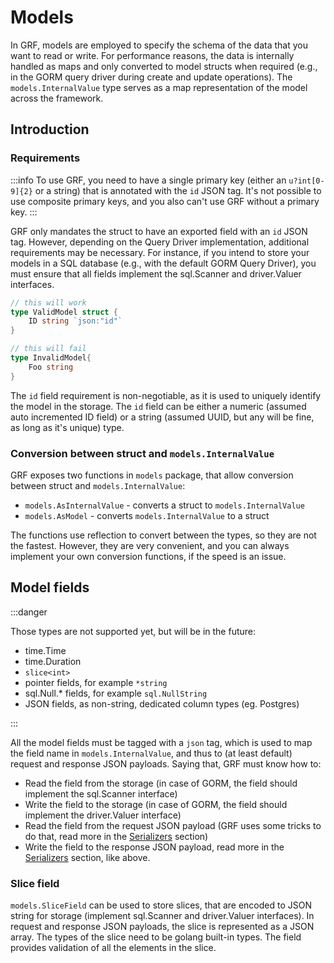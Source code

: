 # Models

In GRF, models are employed to specify the schema of the data that you want to read or write. For performance reasons, the data is internally handled as maps and only converted to model structs when required (e.g., in the GORM query driver during create and update operations). The `models.InternalValue` type serves as a map representation of the model across the framework.


## Introduction

### Requirements

:::info
To use GRF, you need to have a single primary key (either an `u?int[0-9]{2}` or a string) that is annotated with the `id` JSON tag. It's not possible to use composite primary keys, and you also can't use GRF without a primary key. 
:::

GRF only mandates the struct to have an exported field with an `id` JSON tag. However, depending on the Query Driver implementation, additional requirements may be necessary. For instance, if you intend to store your models in a SQL database (e.g., with the default GORM Query Driver), you must ensure that all fields implement the sql.Scanner and driver.Valuer interfaces.

```go
// this will work
type ValidModel struct {
    ID string `json:"id"`
}

// this will fail
type InvalidModel{
    Foo string
}
```

The `id` field requirement is non-negotiable, as it is used to uniquely identify the model in the storage. The `id` field can be either a numeric (assumed auto incremented ID field) or a string (assumed UUID, but any will be fine, as long as it's unique) type.


### Conversion between struct and `models.InternalValue`

GRF exposes two functions in `models` package, that allow conversion between struct and `models.InternalValue`:

* `models.AsInternalValue` - converts a struct to `models.InternalValue`
* `models.AsModel` - converts `models.InternalValue` to a struct

The functions use reflection to convert between the types, so they are not the fastest. However, they are very convenient, and you can always implement your own conversion functions, if the speed is an issue.


## Model fields


:::danger

Those types are not supported yet, but will be in the future:

* time.Time
* time.Duration
* `slice<int>`
* pointer fields, for example `*string`
* sql.Null.* fields, for example `sql.NullString`
* JSON fields, as non-string, dedicated column types (eg. Postgres)

:::

All the model fields must be tagged with a `json` tag, which is used to map the field name in `models.InternalValue`, and thus to (at least default) request and response JSON payloads. Saying that, GRF must know how to:

* Read the field from the storage (in case of GORM, the field should implement the sql.Scanner interface)
* Write the field to the storage (in case of GORM, the field should implement the driver.Valuer interface)
* Read the field from the request JSON payload (GRF uses some tricks to do that, read more in the [Serializers](./serializers) section)
* Write the field to the response JSON payload, read more in the [Serializers](./serializers) section, like above.


### Slice field

`models.SliceField` can be used to store slices, that are encoded to JSON string for storage (implement sql.Scanner and driver.Valuer interfaces). In request and response JSON payloads, the slice is represented as a JSON array. The types of the slice need to be golang built-in types. The field provides validation of all the elements in the slice.


